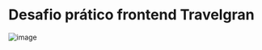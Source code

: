 # Desafio prático frontend Travelgran 


![image](https://github.com/user-attachments/assets/e79cbd9c-30a4-4243-a1eb-b43ec71eeb68)
